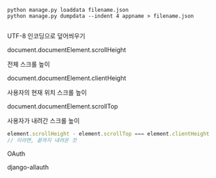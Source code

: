 ```shell
python manage.py loaddata filename.json
python manage.py dumpdata --indent 4 appname > filename.json


```

UTF-8 인코딩으로 덮어씌우기



document.documentElement.scrollHeight

전체 스크롤 높이

document.documentElement.clientHeight

사용자의 현재 위치 스크롤 높이

document.documentElement.scrollTop

사용자가 내려간 스크롤 높이

```javascript
element.scrollHeight - element.scrollTop === element.clientHeight
// 이라면, 끝까지 내려온 것
```



OAuth

django-allauth


